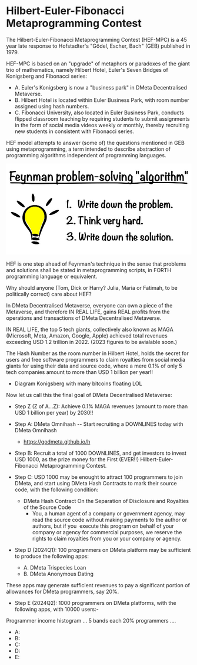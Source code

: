 # Hilbert-Euler-Fibonacci Metaprogramming Contest 

The Hilbert-Euler-Fibonacci Metaprogramming Contest (HEF-MPC) is a 45 year late response to Hofstadter's "Gödel, Escher, Bach" (GEB)
published in 1979. 

HEF-MPC is based on an "upgrade" of metaphors or paradoxes of the giant trio of mathematics, namely 
Hilbert Hotel, Euler's Seven Bridges of Konigsberg and Fibonacci series:

- A. Euler's Konigsberg is now a "business park" in DMeta Decentralised Metaverse.
- B. Hilbert Hotel is located within Euler Business Park, with room number assigned using hash numbers.
- C. Fibonacci University, also located in Euler Business Park, conducts flipped classroom teaching by requiring students to submit assignments in the form of social media videos weekly or monthly, thereby recruiting new students in consistent with Fibonacci series.

HEF model attempts to answer (some of) the questions mentioned in GEB using metaprogramming, a term intended to describe abstraction of programming algorithms independent of programming languages.

![Alt text](image.png)

HEF is one step ahead of Feynman's technique in the sense that problems and solutions shall be stated in metaprogramming scripts, in FORTH programming language or equivalent.

Why should anyone (Tom, Dick or Harry? Julia, Maria or Fatimah, to be politically correct) care about HEF?

In DMeta Decentralised Metaverse, everyone can own a piece of the Metaverse, and therefore IN REAL LIFE, gains REAL profits from the operations and transactions of DMeta Decentralised Metaverse.

IN REAL LIFE, the top 5 tech giants, collectively also known as MAGA (Microsoft, Meta, Amazon, Google, Apple) achieved total revenues exceeding USD 1.2 trillion in 2022. (2023 figures to be avialable soon.)

The Hash Number as the room number in Hilbert Hotel, holds the secret for users and free software programmers to claim royalties from social media giants for using their data and source code, where a mere 0.1% of only 5 tech companies amount to more than USD 1 billion per year!!

- Diagram Konigsberg with many bitcoins floating LOL

Now let us call this the final goal of DMeta Decentralised Metaverse:

- Step Z (Z of A...Z): Achieve 0.1% MAGA revenues (amount to more than USD 1 billion per year) by 2030!!

- Step A: DMeta Omnihash -- Start recruiting a DOWNLINES today with DMeta Omnihash
  - https://godmeta.github.io/h

- Step B: Recruit a total of 1000 DOWNLINES, and get investors to invest USD 1000, as the prize money for the First (EVER!!) Hilbert-Euler-Fibonacci Metaprogramming Contest.

- Step C: USD 1000 may be enought to attract 100 programmers to join DMeta, and start using DMeta Hash Contracts to mark their source code, with the following condition:
  - DMeta Hash Contract On the Separation of Disclosure and Royalties of the Source Code
    - You, a human agent of a company or government agency, may read the source code without making payments to the author or authors, but if you  execute this program on behalf of your company or agency for commercial purposes, we reserve the rights to claim royalties from you or your company or agency.

- Step D (2024Q1): 100 programmers on DMeta platform may be sufficient to produce the following apps:
  - A. DMeta Trispecies Loan
  - B. DMeta Anonymous Dating

These apps may generate sufficient revenues to pay a significant portion of allowances for DMeta programmers, say 20%.

- Step E (2024Q2): 1000 programmers on DMeta platforms, with the following apps, with 10000 users:-

Programmer income histogram ... 5 bands each 20% programmers ....

- A:
- B:
- C:
- D:
- E: